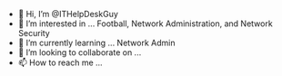 - 👋 Hi, I’m @ITHelpDeskGuy
- 👀 I’m interested in ... Football, Network Administration, and Network Security
- 🌱 I’m currently learning ... Network Admin
- 💞️ I’m looking to collaborate on ... 
- 📫 How to reach me ... 

<!---
ITHelpDeskGuy/ITHelpDeskGuy is a ✨ special ✨ repository because its `README.md` (this file) appears on your GitHub profile.
You can click the Preview link to take a look at your changes.
--->
